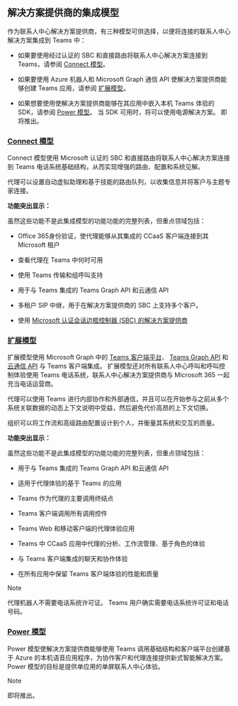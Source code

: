 ## <a name="integration-models-for-solution-providers"></a>解决方案提供商的集成模型

<a name="steps"></a>

作为联系人中心解决方案提供商，有三种模型可供选择，以便将连接的联系人中心解决方案集成到 Teams 中：

- 如果要使用经过认证的 SBC 和直接路由将联系人中心解决方案连接到 Teams，请参阅 [Connect 模型](?tabs=connect#steps)。

- 如果要使用 Azure 机器人和 Microsoft Graph 通信 API 使解决方案提供商能够创建 Teams 应用，请参阅 [扩展模型](?tabs=extend#steps)。

- 如果想要使用使解决方案提供商能够在其应用中嵌入本机 Teams 体验的 SDK，请参阅 [Power 模型](?tabs=power#steps)。 当 SDK 可用时，将可以使用电源解决方案。 即将推出。

### <a name="the-connect-model"></a>[**Connect 模型**](#tab/connect)

Connect 模型使用 Microsoft 认证的 SBC 和直接路由将联系人中心解决方案连接到 Teams 电话系统基础结构，从而实现增强的路由、配置和系统见解。

代理可以设置自动虚拟助理和基于技能的路由队列，以收集信息并将客户与主题专家连接。

**功能突出显示：**

虽然这些功能不是此集成模型的功能功能的完整列表，但重点领域包括：

- Office 365身份验证，使代理能够从其集成的 CCaaS 客户端连接到其 Microsoft 租户

- 查看代理在 Teams 中何时可用

- 使用 Teams 传输和组呼叫支持

- 用于与 Teams 集成的 Teams Graph API 和云通信 API

- 多租户 SIP 中继，用于在解决方案提供商的 SBC 上支持多个客户。

- 使用 [<span class="underline">Microsoft 认证会话边框控制器 (SBC) </span>的解决方案提供商](../direct-routing-border-controllers.md)

### <a name="the-extend-model"></a>[**扩展模型**](#tab/extend)

扩展模型使用 Microsoft Graph 中的 [Teams 客户端平台](/microsoftteams/platform/overview)、 [Teams Graph API](/graph/api/resources/teams-api-overview) 和 [云通信 API](/graph/api/resources/communications-api-overview) 与 Teams 客户端集成。 扩展模型还对所有联系人中心呼叫和呼叫控制体验使用 Teams 电话系统，联系人中心解决方案提供商与 Microsoft 365 一起充当电话运营商。

代理可以使用 Teams 进行内部协作和外部通信，并且可以在开始参与之前从多个系统关联数据的动态上下文说明中受益，然后避免代价高昂的上下文切换。

组织可以将工作流和高级路由配置设计到个人，并衡量其系统和交互的质量。

**功能突出显示：**

虽然这些功能不是此集成模型的功能功能的完整列表，但重点领域包括：

- 用于与 Teams 集成的 Teams Graph API 和云通信 API

- 适用于代理体验的基于 Teams 的应用

- Teams 作为代理的主要调用终结点

- Teams 客户端调用所有调用控件

- Teams Web 和移动客户端的代理体验应用

- Teams 中 CCaaS 应用中代理的分析、工作流管理、基于角色的体验

- 与 Teams 客户端集成的聊天和协作体验

- 在所有应用中保留 Teams 客户端体验的性能和质量

> [!NOTE]
> 代理机器人不需要电话系统许可证。 Teams 用户确实需要电话系统许可证和电话号码。

### <a name="the-power-model"></a>[**Power 模型**](#tab/power)

Power 模型使解决方案提供商能够使用 Teams 调用基础结构和客户端平台创建基于 Azure 的本机语音应用程序，为协作客户和代理连接提供新式智能解决方案。 Power 模型的目标是提供单应用的单屏联系人中心体验。


> [!NOTE]
> 即将推出。
